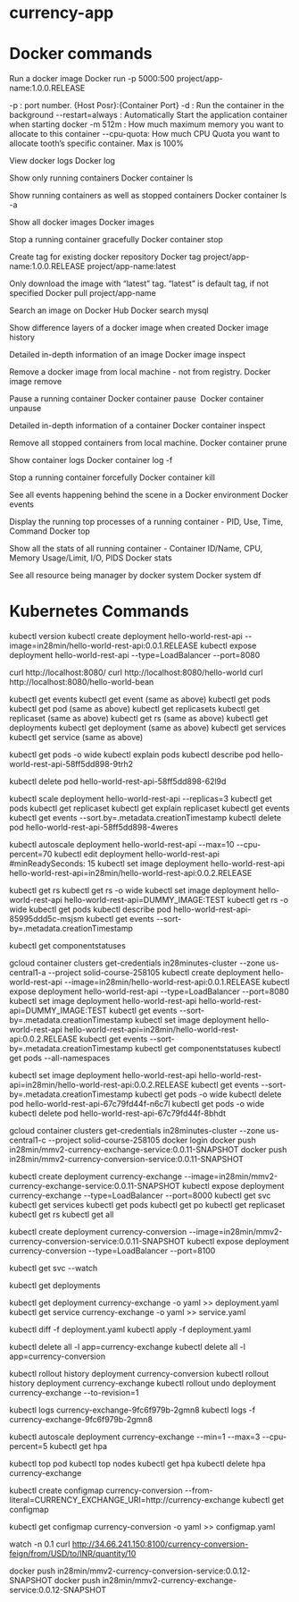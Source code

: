 # currency-app

# Docker commands

Run a docker image
Docker run -p 5000:500 project/app-name:1.0.0.RELEASE

-p : port number. {Host Posr}:{Container Port}
-d : Run the container in the background
--restart=always : Automatically Start the application container when starting docker
-m 512m : How much maximum memory you want to allocate to this container
--cpu-quota: How much CPU Quota you want to allocate tooth’s specific container. Max is 100%

View docker logs
Docker log

Show only running containers
Docker container ls

Show running containers as well as stopped containers
Docker container ls -a

Show all docker images
Docker images

Stop a running container gracefully
Docker container stop

Create tag for existing docker repository
Docker tag project/app-name:1.0.0.RELEASE project/app-name:latest

Only download the image with “latest” tag. “latest” is default tag, if not specified
Docker pull project/app-name

Search an image on Docker Hub
Docker search mysql

Show difference layers of a docker image when created
Docker image history <image ID or repository name>

Detailed in-depth information of an image
Docker image inspect <image ID or repository name>

Remove a docker image from local machine - not from registry.
Docker image remove <image ID or repository name>

Pause a running container
Docker container pause <image ID or repository name>
Docker container unpause <image ID or repository name>

Detailed in-depth information of a container
Docker container inspect <image ID or repository name>

Remove all stopped containers from local machine.
Docker container prune

Show container logs
Docker container log -f <image ID or repository name>

Stop a running container forcefully
Docker container kill <image ID or repository name>

See all events happening behind the scene in a Docker environment
Docker events

Display the running top processes of a running container - PID, Use, Time, Command
Docker top <image ID or repository name>

Show all the stats of all running container - Container ID/Name, CPU, Memory Usage/Limit, I/O, PIDS
Docker stats

See all resource being manager by docker system
Docker system df

# Kubernetes Commands

kubectl version
kubectl create deployment hello-world-rest-api --image=in28min/hello-world-rest-api:0.0.1.RELEASE
kubectl expose deployment hello-world-rest-api --type=LoadBalancer --port=8080

curl http://localhost:8080/
curl http://localhost:8080/hello-world
curl http://localhost:8080/hello-world-bean

kubectl get events
kubectl get event (same as above)
kubectl get pods
kubectl get pod (same as above)
kubectl get replicasets
kubectl get replicaset (same as above)
kubectl get rs (same as above)
kubectl get deployments
kubectl get deployment (same as above)
kubectl get services
kubectl get service (same as above)

kubectl get pods -o wide
kubectl explain pods
kubectl describe pod hello-world-rest-api-58ff5dd898-9trh2

kubectl delete pod hello-world-rest-api-58ff5dd898-62l9d

kubectl scale deployment hello-world-rest-api --replicas=3
kubectl get pods
kubectl get replicaset
kubectl get explain replicaset
kubectl get events
kubectl get events --sort.by=.metadata.creationTimestamp
kubectl delete pod hello-world-rest-api-58ff5dd898-4weres

kubectl autoscale deployment hello-world-rest-api --max=10 --cpu-percent=70
kubectl edit deployment hello-world-rest-api #minReadySeconds: 15
kubectl set image deployment hello-world-rest-api hello-world-rest-api=in28min/hello-world-rest-api:0.0.2.RELEASE

kubectl get rs
kubectl get rs -o wide
kubectl set image deployment hello-world-rest-api hello-world-rest-api=DUMMY_IMAGE:TEST
kubectl get rs -o wide
kubectl get pods
kubectl describe pod hello-world-rest-api-85995ddd5c-msjsm
kubectl get events --sort-by=.metadata.creationTimestamp

kubectl get componentstatuses

gcloud container clusters get-credentials in28minutes-cluster --zone us-central1-a --project solid-course-258105
kubectl create deployment hello-world-rest-api --image=in28min/hello-world-rest-api:0.0.1.RELEASE
kubectl expose deployment hello-world-rest-api --type=LoadBalancer --port=8080
kubectl set image deployment hello-world-rest-api hello-world-rest-api=DUMMY_IMAGE:TEST
kubectl get events --sort-by=.metadata.creationTimestamp
kubectl set image deployment hello-world-rest-api hello-world-rest-api=in28min/hello-world-rest-api:0.0.2.RELEASE
kubectl get events --sort-by=.metadata.creationTimestamp
kubectl get componentstatuses
kubectl get pods --all-namespaces

kubectl set image deployment hello-world-rest-api hello-world-rest-api=in28min/hello-world-rest-api:0.0.2.RELEASE
kubectl get events --sort-by=.metadata.creationTimestamp
kubectl get pods -o wide
kubectl delete pod hello-world-rest-api-67c79fd44f-n6c7l
kubectl get pods -o wide
kubectl delete pod hello-world-rest-api-67c79fd44f-8bhdt

gcloud container clusters get-credentials in28minutes-cluster --zone us-central1-c --project solid-course-258105
docker login
docker push in28min/mmv2-currency-exchange-service:0.0.11-SNAPSHOT
docker push in28min/mmv2-currency-conversion-service:0.0.11-SNAPSHOT

kubectl create deployment currency-exchange --image=in28min/mmv2-currency-exchange-service:0.0.11-SNAPSHOT
kubectl expose deployment currency-exchange --type=LoadBalancer --port=8000
kubectl get svc
kubectl get services
kubectl get pods
kubectl get po
kubectl get replicaset
kubectl get rs
kubectl get all

kubectl create deployment currency-conversion --image=in28min/mmv2-currency-conversion-service:0.0.11-SNAPSHOT
kubectl expose deployment currency-conversion --type=LoadBalancer --port=8100

kubectl get svc --watch

kubectl get deployments

kubectl get deployment currency-exchange -o yaml >> deployment.yaml 
kubectl get service currency-exchange -o yaml >> service.yaml 

kubectl diff -f deployment.yaml
kubectl apply -f deployment.yaml

kubectl delete all -l app=currency-exchange
kubectl delete all -l app=currency-conversion

kubectl rollout history deployment currency-conversion
kubectl rollout history deployment currency-exchange
kubectl rollout undo deployment currency-exchange --to-revision=1

kubectl logs currency-exchange-9fc6f979b-2gmn8
kubectl logs -f currency-exchange-9fc6f979b-2gmn8 

kubectl autoscale deployment currency-exchange --min=1 --max=3 --cpu-percent=5 
kubectl get hpa

kubectl top pod
kubectl top nodes
kubectl get hpa
kubectl delete hpa currency-exchange

kubectl create configmap currency-conversion --from-literal=CURRENCY_EXCHANGE_URI=http://currency-exchange
kubectl get configmap

kubectl get configmap currency-conversion -o yaml >> configmap.yaml

watch -n 0.1 curl http://34.66.241.150:8100/currency-conversion-feign/from/USD/to/INR/quantity/10

docker push in28min/mmv2-currency-conversion-service:0.0.12-SNAPSHOT
docker push in28min/mmv2-currency-exchange-service:0.0.12-SNAPSHOT